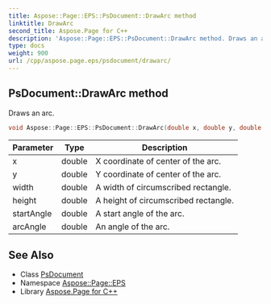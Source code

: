 ```yaml
---
title: Aspose::Page::EPS::PsDocument::DrawArc method
linktitle: DrawArc
second_title: Aspose.Page for C++
description: 'Aspose::Page::EPS::PsDocument::DrawArc method. Draws an arc in C++.'
type: docs
weight: 900
url: /cpp/aspose.page.eps/psdocument/drawarc/
---
```

## PsDocument::DrawArc method


Draws an arc.

```cpp
void Aspose::Page::EPS::PsDocument::DrawArc(double x, double y, double width, double height, double startAngle, double arcAngle)
```


| Parameter | Type | Description |
| --- | --- | --- |
| x | double | X coordinate of center of the arc. |
| y | double | Y coordinate of center of the arc. |
| width | double | A width of circumscribed rectangle. |
| height | double | A height of circumscribed rectangle. |
| startAngle | double | A start angle of the arc. |
| arcAngle | double | An angle of the arc. |

## See Also

* Class [PsDocument](../)
* Namespace [Aspose::Page::EPS](../../)
* Library [Aspose.Page for C++](../../../)

